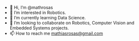 - 👋 Hi, I’m @mathrosas
- 👀 I’m interested in Robotics.
- 🌱 I’m currently learning Data Science.
- 💞️ I’m looking to collaborate on Robotics, Computer Vision and Embedded Systems projects.
- 📫 How to reach me mathiasrosas@gmail.com

<!---
mathrosas/mathrosas is a ✨ special ✨ repository because its `README.md` (this file) appears on your GitHub profile.
You can click the Preview link to take a look at your changes.
--->
